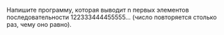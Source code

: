 Напишите программу, которая выводит n первых элементов последовательности 122333444455555… (число повторяется столько раз, чему оно равно).
